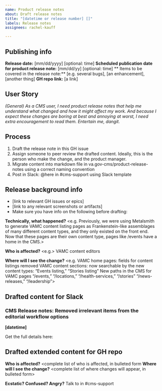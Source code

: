 ```yaml
---
name: Product release notes
about: Draft release notes
title: "[datetime or release number] []"
labels: Release notes
assignees: rachel-kauff

---
```


## Publishing info
**Release date:** [mm/dd/yyyy] [optional: time]
**Scheduled publication date for product release note:** [mm/dd/yy] [optional: time]
** Items to be covered in the release note:** [e.g. several bugs], [an enhancement], [another thing]
**GH repo link:** [a link]


## User Story 
*(General) As a CMS user, I need product release notes that help me understand what changed and how it might affect my work. And because I expect these changes are boring at best and annoying at worst, I need extra encouragement to read them. Entertain me, dangit.*

## Process
1. Draft the release note in this GH issue
2. Assign someone to peer review the drafted content. Ideally, this is the person who make the change, and the product manager.
3. Migrate content into markdown file in va.gov-cms/product-release-notes using a correct naming convention
4. Post in Slack: @here in #cms-support using Slack template 

## Release background info
* [link to relevant GH issues or epics]
* [link to any relevant screenshots or artifacts]
* Make sure you have info on the following before drafting:

**Technically, what happened?**
<e.g. Previously, we were using Metalsmith to generate VAMC content listing pages as Frankenstein-like assemblages of many different content types, and they only existed on the front end. Now that these pages are their own content type, pages like /events have a home in the CMS.>

**Who is affected?**
<e.g.> VAMC content editors 

**Where will I see the change?**
<e.g. VAMC home pages: fields for content listings removed
VAMC content sections: now searchable by the new content types: “Events listing,” “Stories listing” 
New paths in the CMS for VAMC pages “/events,” “/locations,” “/health-services,” “/stories” “/news-releases,” “/leadership”>


## Drafted content for Slack
### CMS Release notes: Removed irrelevant items from the editorial workflow options
**[datetime]** 

Get the full details here: <link>

## Drafted extended content for GH repo
**Who is affected?**
<complete list of who is affected, in bulleted form
**Where will I see the change?**
<complete list of where changes will appear, in bulleted form>

**Ecstatic? Confused? Angry?**
Talk to <person> in #cms-support
